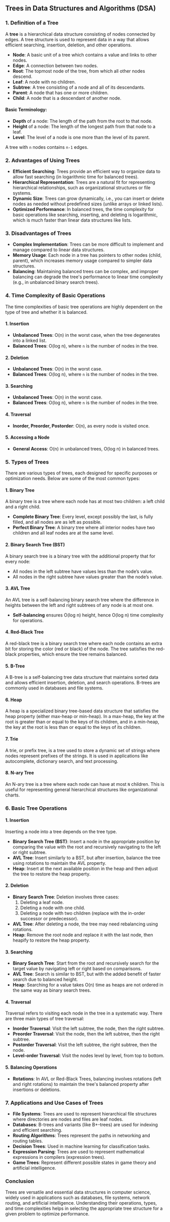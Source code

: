 ## Trees in Data Structures and Algorithms (DSA)

### **1. Definition of a Tree**

A **tree** is a hierarchical data structure consisting of nodes connected by edges. A tree structure is used to represent data in a way that allows efficient searching, insertion, deletion, and other operations. 

- **Node**: A basic unit of a tree which contains a value and links to other nodes.
- **Edge**: A connection between two nodes.
- **Root**: The topmost node of the tree, from which all other nodes descend.
- **Leaf**: A node with no children.
- **Subtree**: A tree consisting of a node and all of its descendants.
- **Parent**: A node that has one or more children.
- **Child**: A node that is a descendant of another node.

#### Basic Terminology:
- **Depth** of a node: The length of the path from the root to that node.
- **Height** of a node: The length of the longest path from that node to a leaf.
- **Level**: The level of a node is one more than the level of its parent.

A tree with `n` nodes contains `n-1` edges.

### **2. Advantages of Using Trees**

- **Efficient Searching**: Trees provide an efficient way to organize data to allow fast searching (in logarithmic time for balanced trees).
- **Hierarchical Representation**: Trees are a natural fit for representing hierarchical relationships, such as organizational structures or file systems.
- **Dynamic Size**: Trees can grow dynamically, i.e., you can insert or delete nodes as needed without predefined sizes (unlike arrays or linked lists).
- **Optimized Performance**: In balanced trees, the time complexity for basic operations like searching, inserting, and deleting is logarithmic, which is much faster than linear data structures like lists.

### **3. Disadvantages of Trees**

- **Complex Implementation**: Trees can be more difficult to implement and manage compared to linear data structures.
- **Memory Usage**: Each node in a tree has pointers to other nodes (child, parent), which increases memory usage compared to simpler data structures.
- **Balancing**: Maintaining balanced trees can be complex, and improper balancing can degrade the tree's performance to linear time complexity (e.g., in unbalanced binary search trees).

### **4. Time Complexity of Basic Operations**

The time complexities of basic tree operations are highly dependent on the type of tree and whether it is balanced.

#### **1. Insertion**
- **Unbalanced Trees**: O(n) in the worst case, when the tree degenerates into a linked list.
- **Balanced Trees**: O(log n), where `n` is the number of nodes in the tree.

#### **2. Deletion**
- **Unbalanced Trees**: O(n) in the worst case.
- **Balanced Trees**: O(log n), where `n` is the number of nodes in the tree.

#### **3. Searching**
- **Unbalanced Trees**: O(n) in the worst case.
- **Balanced Trees**: O(log n), where `n` is the number of nodes in the tree.

#### **4. Traversal**
- **Inorder, Preorder, Postorder**: O(n), as every node is visited once.

#### **5. Accessing a Node**
- **General Access**: O(n) in unbalanced trees, O(log n) in balanced trees.

### **5. Types of Trees**

There are various types of trees, each designed for specific purposes or optimization needs. Below are some of the most common types:

#### **1. Binary Tree**
A binary tree is a tree where each node has at most two children: a left child and a right child.

- **Complete Binary Tree**: Every level, except possibly the last, is fully filled, and all nodes are as left as possible.
- **Perfect Binary Tree**: A binary tree where all interior nodes have two children and all leaf nodes are at the same level.

#### **2. Binary Search Tree (BST)**
A binary search tree is a binary tree with the additional property that for every node:
- All nodes in the left subtree have values less than the node’s value.
- All nodes in the right subtree have values greater than the node’s value.

#### **3. AVL Tree**
An AVL tree is a self-balancing binary search tree where the difference in heights between the left and right subtrees of any node is at most one.

- **Self-balancing** ensures O(log n) height, hence O(log n) time complexity for operations.

#### **4. Red-Black Tree**
A red-black tree is a binary search tree where each node contains an extra bit for storing the color (red or black) of the node. The tree satisfies the red-black properties, which ensure the tree remains balanced.

#### **5. B-Tree**
A B-tree is a self-balancing tree data structure that maintains sorted data and allows efficient insertion, deletion, and search operations. B-trees are commonly used in databases and file systems.

#### **6. Heap**
A heap is a specialized binary tree-based data structure that satisfies the heap property (either max-heap or min-heap). In a max-heap, the key at the root is greater than or equal to the keys of its children, and in a min-heap, the key at the root is less than or equal to the keys of its children.

#### **7. Trie**
A trie, or prefix tree, is a tree used to store a dynamic set of strings where nodes represent prefixes of the strings. It is used in applications like autocomplete, dictionary search, and text processing.

#### **8. N-ary Tree**
An N-ary tree is a tree where each node can have at most `N` children. This is useful for representing general hierarchical structures like organizational charts.

### **6. Basic Tree Operations**

#### **1. Insertion**
Inserting a node into a tree depends on the tree type.
- **Binary Search Tree (BST)**: Insert a node in the appropriate position by comparing the value with the root and recursively navigating to the left or right subtree.
- **AVL Tree**: Insert similarly to a BST, but after insertion, balance the tree using rotations to maintain the AVL property.
- **Heap**: Insert at the next available position in the heap and then adjust the tree to restore the heap property.

#### **2. Deletion**
- **Binary Search Tree**: Deletion involves three cases:
  1. Deleting a leaf node.
  2. Deleting a node with one child.
  3. Deleting a node with two children (replace with the in-order successor or predecessor).
- **AVL Tree**: After deleting a node, the tree may need rebalancing using rotations.
- **Heap**: Remove the root node and replace it with the last node, then heapify to restore the heap property.

#### **3. Searching**
- **Binary Search Tree**: Start from the root and recursively search for the target value by navigating left or right based on comparisons.
- **AVL Tree**: Search is similar to BST, but with the added benefit of faster search due to balanced height.
- **Heap**: Searching for a value takes O(n) time as heaps are not ordered in the same way as binary search trees.

#### **4. Traversal**
Traversal refers to visiting each node in the tree in a systematic way. There are three main types of tree traversal:
- **Inorder Traversal**: Visit the left subtree, the node, then the right subtree.
- **Preorder Traversal**: Visit the node, then the left subtree, then the right subtree.
- **Postorder Traversal**: Visit the left subtree, the right subtree, then the node.
- **Level-order Traversal**: Visit the nodes level by level, from top to bottom.

#### **5. Balancing Operations**
- **Rotations**: In AVL or Red-Black Trees, balancing involves rotations (left and right rotations) to maintain the tree's balanced property after insertions or deletions.

### **7. Applications and Use Cases of Trees**

- **File Systems**: Trees are used to represent hierarchical file structures where directories are nodes and files are leaf nodes.
- **Databases**: B-trees and variants (like B+-trees) are used for indexing and efficient searching.
- **Routing Algorithms**: Trees represent the paths in networking and routing tables.
- **Decision Trees**: Used in machine learning for classification tasks.
- **Expression Parsing**: Trees are used to represent mathematical expressions in compilers (expression trees).
- **Game Trees**: Represent different possible states in game theory and artificial intelligence.

### **Conclusion**

Trees are versatile and essential data structures in computer science, widely used in applications such as databases, file systems, network routing, and artificial intelligence. Understanding their operations, types, and time complexities helps in selecting the appropriate tree structure for a given problem to optimize performance.
